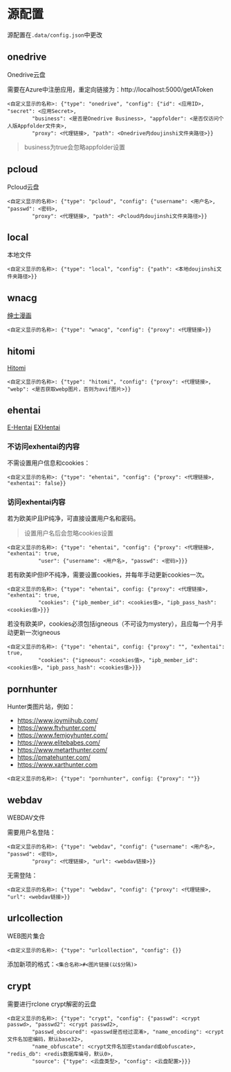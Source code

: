 # 源配置

源配置在`.data/config.json`中更改

## onedrive

Onedrive云盘

需要在Azure中注册应用，重定向链接为：http://localhost:5000/getAToken

```
<自定义显示的名称>: {"type": "onedrive", "config": {"id": <应用ID>, "secret": <应用Secret>,
        "business": <是否是Onedrive Business>, "appfolder": <是否仅访问个人版Appfolder文件夹>,
        "proxy": <代理链接>, "path": <Onedrive内doujinshi文件夹路径>}}
```
>business为true会忽略appfolder设置

## pcloud

Pcloud云盘

```
<自定义显示的名称>: {"type": "pcloud", "config": {"username": <用户名>, "passwd": <密码>,
        "proxy": <代理链接>, "path": <Pcloud内doujinshi文件夹路径>}}
```

## local

本地文件

```
<自定义显示的名称>: {"type": "local", "config": {"path": <本地doujinshi文件夹路径>}}
```

## wnacg

[绅士漫画](https://wnacg.com)

```
<自定义显示的名称>: {"type": "wnacg", "config": {"proxy": <代理链接>}}
```

## hitomi

[Hitomi](https://hitomi.la)

```
<自定义显示的名称>: {"type": "hitomi", "config": {"proxy": <代理链接>, "webp": <是否获取webp图片，否则为avif图片>}}
```

## ehentai

[E-Hentai](https://e-hentai.org/)
[EXHentai](https://exhentai.org/)

### 不访问exhentai的内容

不需设置用户信息和cookies：

```
<自定义显示的名称>: {"type": "ehentai", "config": {"proxy": <代理链接>, "exhentai": false}}
```

### 访问exhentai内容

若为欧美IP且IP纯净，可直接设置用户名和密码。
>设置用户名后会忽略cookies设置

```
<自定义显示的名称>: {"type": "ehentai", "config": {"proxy": <代理链接>, "exhentai": true,
          "user": {"username": <用户名>, "passwd": <密码>}}}
```

若有欧美IP但IP不纯净，需要设置cookies，并每年手动更新cookies一次。

```
<自定义显示的名称>: {"type": "ehentai", config: {"proxy": <代理链接>, "exhentai": true,
          "cookies": {"ipb_member_id": <cookies值>, "ipb_pass_hash": <cookies值>}}}
```

若没有欧美IP，cookies必须包括igneous（不可设为mystery），且应每一个月手动更新一次igneous

```
<自定义显示的名称>: {"type": "ehentai", config: {"proxy": "", "exhentai": true,
          "cookies": {"igneous": <cookies值>, "ipb_member_id": <cookies值>, "ipb_pass_hash": <cookies值>}}}
```

## pornhunter

Hunter类图片站，例如：
* https://www.joymiihub.com/
* https://www.ftvhunter.com/
* https://www.femjoyhunter.com/
* https://www.elitebabes.com/
* https://www.metarthunter.com/
* https://pmatehunter.com/
* https://www.xarthunter.com

```
<自定义显示的名称>: {"type": "pornhunter", config: {"proxy": ""}}
```

## webdav

WEBDAV文件

需要用户名登陆：

```
<自定义显示的名称>: {"type": "webdav", "config": {"username": <用户名>, "passwd": <密码>,
        "proxy": <代理链接>, "url": <webdav链接>}}
```

无需登陆：

```
<自定义显示的名称>: {"type": "webdav", "config": {"proxy": <代理链接>, "url": <webdav链接>}}
```

## urlcollection

WEB图片集合

```
<自定义显示的名称>: {"type": "urlcollection", "config": {}}
```

添加新项的格式：`<集合名称>#<图片链接(以$分隔)>`

## crypt

需要进行rclone crypt解密的云盘

```
<自定义显示的名称>: {"type": "crypt", "config": {"passwd": <crypt passwd>, "passwd2": <crypt passwd2>,
        "passwd_obscured": <passwd是否经过混淆>, "name_encoding": <crypt文件名加密编码，默认base32>,
        "name_obfuscate": <crypt文件名加密standard或obfuscate>, "redis_db": <redis数据库编号，默认0>,
        "source": {"type": <云盘类型>, "config": <云盘配置>}}}
```